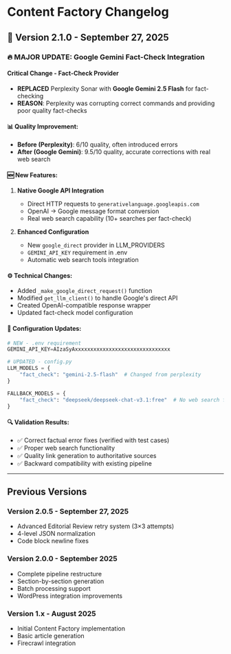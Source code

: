 # Content Factory Changelog

## 🚀 Version 2.1.0 - September 27, 2025

### 🔥 **MAJOR UPDATE: Google Gemini Fact-Check Integration**

#### **Critical Change - Fact-Check Provider**
- **REPLACED** Perplexity Sonar with **Google Gemini 2.5 Flash** for fact-checking
- **REASON**: Perplexity was corrupting correct commands and providing poor quality fact-checks

#### **📊 Quality Improvement:**
- **Before (Perplexity)**: 6/10 quality, often introduced errors
- **After (Google Gemini)**: 9.5/10 quality, accurate corrections with real web search

#### **🆕 New Features:**
1. **Native Google API Integration**
   - Direct HTTP requests to `generativelanguage.googleapis.com`
   - OpenAI → Google message format conversion
   - Real web search capability (10+ searches per fact-check)

2. **Enhanced Configuration**
   - New `google_direct` provider in LLM_PROVIDERS
   - `GEMINI_API_KEY` requirement in .env
   - Automatic web search tools integration

#### **⚙️ Technical Changes:**
- Added `_make_google_direct_request()` function
- Modified `get_llm_client()` to handle Google's direct API
- Created OpenAI-compatible response wrapper
- Updated fact-check model configuration

#### **📝 Configuration Updates:**
```python
# NEW - .env requirement
GEMINI_API_KEY=AIzaSyAxxxxxxxxxxxxxxxxxxxxxxxxxxxxxxx

# UPDATED - config.py
LLM_MODELS = {
    "fact_check": "gemini-2.5-flash"  # Changed from perplexity
}

FALLBACK_MODELS = {
    "fact_check": "deepseek/deepseek-chat-v3.1:free"  # No web search fallback
}
```

#### **🔍 Validation Results:**
- ✅ Correct factual error fixes (verified with test cases)
- ✅ Proper web search functionality
- ✅ Quality link generation to authoritative sources
- ✅ Backward compatibility with existing pipeline

---

## Previous Versions

### Version 2.0.5 - September 27, 2025
- Advanced Editorial Review retry system (3×3 attempts)
- 4-level JSON normalization
- Code block newline fixes

### Version 2.0.0 - September 2025
- Complete pipeline restructure
- Section-by-section generation
- Batch processing support
- WordPress integration improvements

### Version 1.x - August 2025
- Initial Content Factory implementation
- Basic article generation
- Firecrawl integration